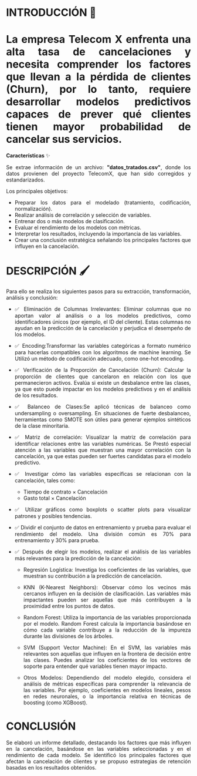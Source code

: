 # **INTRODUCCIÓN** 🚀

<div align='justify'>

 # La empresa Telecom X enfrenta una alta tasa de cancelaciones y necesita comprender los factores que llevan a la pérdida de clientes (Churn), por lo tanto, requiere desarrollar modelos predictivos capaces de prever qué clientes tienen mayor probabilidad de cancelar sus servicios.

  
**Características** ✨

Se extrae información de un archivo: **"datos_tratados.csv"**, donde los datos provienen del proyecto TelecomX, que han sido corregidos y estandarizados.

Los principales objetivos:

* Preparar los datos para el modelado (tratamiento, codificación, normalización).
* Realizar análisis de correlación y selección de variables.
* Entrenar dos o más modelos de clasificación.
* Evaluar el rendimiento de los modelos con métricas.
* Interpretar los resultados, incluyendo la importancia de las variables.
* Crear una conclusión estratégica señalando los principales factores que influyen en la cancelación.

# **DESCRIPCIÓN** 🖌️

Para ello se realiza los siguientes pasos para su extracción, transformación, análisis y conclusión:

* ✅ Eliminación de Columnas Irrelevantes: Eliminar columnas que no aportan valor al análisis o a los modelos predictivos, como identificadores únicos (por ejemplo, el ID del cliente). Estas columnas no ayudan en la predicción de la cancelación y perjudica el desempeño de los modelos.
  
* ✅ Encoding:Transformar las variables categóricas a formato numérico para hacerlas compatibles con los algoritmos de machine learning. Se Utilizó un método de codificación adecuado, como one-hot encoding.
  
* ✅ Verificación de la Proporción de Cancelación (Churn): Calcular la proporción de clientes que cancelaron en relación con los que permanecieron activos. Evalúa si existe un desbalance entre las clases, ya que esto puede impactar en los modelos predictivos y en el análisis de los resultados.
  
* ✅ Balanceo de Clases:Se aplicó técnicas de balanceo como undersampling o oversampling. En situaciones de fuerte desbalanceo, herramientas como SMOTE son útiles para generar ejemplos sintéticos de la clase minoritaria.

* ✅ Matriz de correlación: Visualizar la matriz de correlación para identificar relaciones entre las variables numéricas. Se Prestó especial atención a las variables que muestran una mayor correlación con la cancelación, ya que estas pueden ser fuertes candidatas para el modelo predictivo.

* ✅ Investigar cómo las variables específicas se relacionan con la cancelación, tales como:

    - Tiempo de contrato × Cancelación
    - Gasto total × Cancelación

* ✅ Utilizar gráficos como boxplots o scatter plots para visualizar patrones y posibles tendencias.

* ✅ Dividir el conjunto de datos en entrenamiento y prueba para evaluar el rendimiento del modelo. Una división común es 70% para entrenamiento y 30% para prueba.

* ✅ Después de elegir los modelos, realizar el análisis de las variables más relevantes para la predicción de la cancelación:

    - Regresión Logística: Investiga los coeficientes de las variables, que muestran su contribución a la predicción de cancelación.

    - KNN (K-Nearest Neighbors): Observar cómo los vecinos más cercanos influyen en la decisión de clasificación. Las variables más           impactantes pueden ser aquellas que más contribuyen a la proximidad entre los puntos de datos.

    - Random Forest: Utiliza la importancia de las variables proporcionada por el modelo. Random Forest calcula la importancia                basándose en cómo cada variable contribuye a la reducción de la impureza durante las divisiones de los árboles.

    - SVM (Support Vector Machine): En el SVM, las variables más relevantes son aquellas que influyen en la frontera de decisión entre        las clases. Puedes analizar los coeficientes de los vectores de soporte para entender qué variables tienen mayor impacto.

    - Otros Modelos: Dependiendo del modelo elegido, considera el análisis de métricas específicas para comprender la relevancia de las       variables. Por ejemplo, coeficientes en modelos lineales, pesos en redes neuronales, o la importancia relativa en técnicas de           boosting (como XGBoost).
      
# **CONCLUSIÓN**

Se elaboró un informe detallado, destacando los factores que más influyen en la cancelación, basándose en las      variables seleccionadas y en el rendimiento de cada modelo. Se identificó los principales factores que afectan la cancelación de clientes y se propuso estrategias de retención basadas en los resultados obtenidos.

  
















